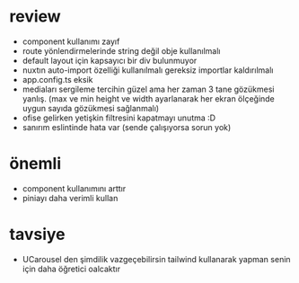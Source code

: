 # review

- component kullanımı zayıf
- route yönlendirmelerinde string değil obje kullanılmalı
- default layout için kapsayıcı bir div bulunmuyor
- nuxtın auto-import özelliği kullanılmalı gereksiz importlar kaldırılmalı
- app.config.ts eksik
- mediaları sergileme tercihin güzel ama her zaman 3 tane gözükmesi yanlış. (max ve min height ve width ayarlanarak her ekran ölçeğinde uygun sayıda gözükmesi sağlanmalı)
- ofise gelirken yetişkin filtresini kapatmayı unutma :D
- sanırım eslintinde hata var (sende çalışıyorsa sorun yok)

# önemli
- component kullanımını arttır
- piniayı daha verimli kullan

# tavsiye
- UCarousel den şimdilik vazgeçebilirsin tailwind kullanarak yapman senin için daha öğretici oalcaktır
